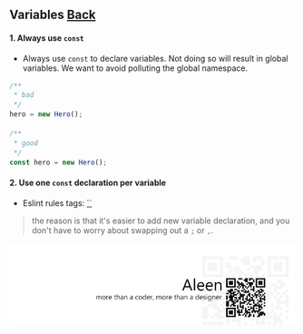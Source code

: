 ## Variables [**Back**](./../README.md)

#### 1. Always use `const`

- Always use `const` to declare variables. Not doing so will result in global variables. We want to avoid polluting the global namespace.

```js
/**
 * bad
 */
hero = new Hero();

/**
 * good
 */
const hero = new Hero();
```

#### 2. Use one `const` declaration per variable

- Eslint rules tags: [``](http://eslint.org/docs/rules/one-var.html)

> the reason is that it's easier to add new variable declaration, and you don't have to worry about swapping out a `;` or `,`.

<a href="http://aleen42.github.io/" target="_blank" ><img src="./../pic/tail.gif"></a>